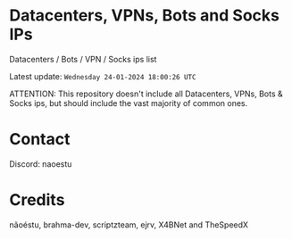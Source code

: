 # Datacenters, VPNs, Bots and Socks IPs
 
Datacenters / Bots / VPN / Socks ips list

Latest update: `Wednesday 24-01-2024 18:00:26 UTC` 

ATTENTION: This repository doesn't include all Datacenters, VPNs, Bots & Socks ips, 
but should include the vast majority of common ones.

# Contact
Discord: naoestu

# Credits
nãoéstu, brahma-dev, scriptzteam, ejrv, X4BNet and TheSpeedX

